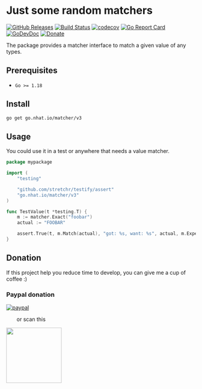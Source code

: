 # Just some random matchers 

[![GitHub Releases](https://img.shields.io/github/v/release/nhatthm/go-matcher)](https://github.com/nhatthm/go-matcher/releases/latest)
[![Build Status](https://github.com/nhatthm/go-matcher/actions/workflows/test.yaml/badge.svg)](https://github.com/nhatthm/go-matcher/actions/workflows/test.yaml)
[![codecov](https://codecov.io/gh/nhatthm/go-matcher/branch/master/graph/badge.svg?token=eTdAgDE2vR)](https://codecov.io/gh/nhatthm/go-matcher)
[![Go Report Card](https://goreportcard.com/badge/go.nhat.io/matcher/v3)](https://goreportcard.com/report/go.nhat.io/matcher/v3)
[![GoDevDoc](https://img.shields.io/badge/dev-doc-00ADD8?logo=go)](https://pkg.go.dev/go.nhat.io/matcher/v3)
[![Donate](https://img.shields.io/badge/Donate-PayPal-green.svg)](https://www.paypal.com/donate/?hosted_button_id=PJZSGJN57TDJY)

The package provides a matcher interface to match a given value of any types. 

## Prerequisites

- `Go >= 1.18`

## Install

```bash
go get go.nhat.io/matcher/v3
```

## Usage

You could use it in a test or anywhere that needs a value matcher.

```go
package mypackage

import (
	"testing"

	"github.com/stretchr/testify/assert"
	"go.nhat.io/matcher/v3"
)

func TestValue(t *testing.T) {
	m := matcher.Exact("foobar")
	actual := "FOOBAR"

	assert.True(t, m.Match(actual), "got: %s, want: %s", actual, m.Expected())
}

```

## Donation

If this project help you reduce time to develop, you can give me a cup of coffee :)

### Paypal donation

[![paypal](https://www.paypalobjects.com/en_US/i/btn/btn_donateCC_LG.gif)](https://www.paypal.com/donate/?hosted_button_id=PJZSGJN57TDJY)

&nbsp;&nbsp;&nbsp;&nbsp;&nbsp;&nbsp;&nbsp;or scan this

<img src="https://user-images.githubusercontent.com/1154587/113494222-ad8cb200-94e6-11eb-9ef3-eb883ada222a.png" width="147px" />
